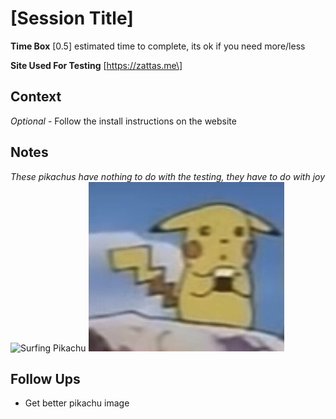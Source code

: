 # \[Session Title\]

**Time Box** \[0.5\] estimated time to complete, its ok if you need more/less

**Site Used For Testing** \[https://zattas.me\]

## Context

_Optional_ - Follow the install instructions on the website

## Notes

_These pikachus have nothing to do with the testing, they have to do with joy_
![Surfing Pikachu](https://cdn.shopify.com/s/files/1/1336/2769/products/il_fullxfull.1416445160_pc0w_2000x.jpg?v=1541958267)
![Other Pikachu](/sessions/helloWorld/zattas/data/pikachu.jpg)

## Follow Ups

* Get better pikachu image
